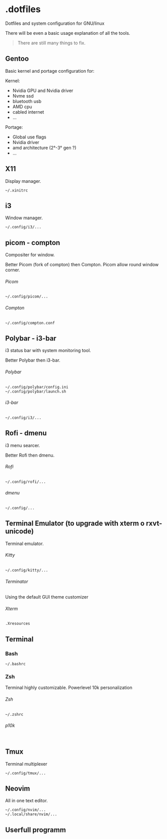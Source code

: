 # .dotfiles

Dotfiles and system configuration for GNU/linux 


There will be even a basic usage explanation of all the tools.

> There are still many things to fix.

## Gentoo
Basic kernel and portage configuration for:

Kernel:
- Nvidia GPU and Nvidia driver
- Nvme ssd
- bluetooth usb
- AMD cpu
- cabled internet
- ...

Portage:
- Global use flags
- Nvidia driver
- amd architecture (2°-3° gen ?)
- ...

## X11
Display manager.
```
~/.xinitrc
```

## i3
Window manager.

```
~/.config/i3/...
```

## picom - compton
Compositer for window. 

Better Picom (fork of compton) then Compton. Picom allow round window corner.

###### Picom 
```
~/.config/picom/...
```
###### Compton
```
~/.config/compton.conf
```

## Polybar - i3-bar
i3 status bar with system monitoring tool. 

Better Polybar then i3-bar.

###### Polybar 
```
~/.config/polybar/config.ini
~/.config/polybar/launch.sh
```

###### i3-bar
```
~/.config/i3/...
```

## Rofi - dmenu
i3 menu searcer. 

Better Rofi then dmenu.

###### Rofi 
```shell
~/.config/rofi/...
```
###### dmenu 
```
~/.config/...
```

## Terminal Emulator (to upgrade with xterm o rxvt-unicode)
Terminal emulator.

###### Kitty
```
~/.config/kitty/...
```

###### Terminator
Using the default GUI theme customizer

###### Xterm
```
.Xresources
```

## Terminal 
### Bash
``` shell
~/.bashrc
```

### Zsh 
Terminal highly customizable. Powerlevel 10k personalization

###### Zsh 
```
~/.zshrc
```
###### p10k
```

```

## Tmux
Terminal multiplexer

``` 
~/.config/tmux/...
```

## Neovim
All in one text editor.

```
~/.config/nvim/...
~/.local/share/nvim/...
```

## Userfull programm

